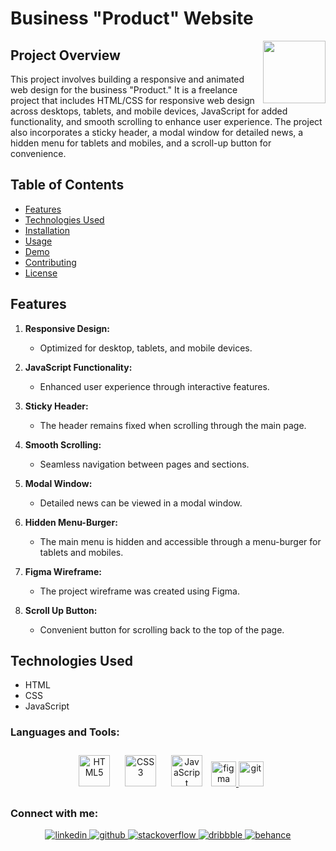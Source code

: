 # Business "Product" Website

<img align="right" src="https://media.giphy.com/media/du3J3cXyzhj75IOgvA/giphy.gif" width="100"/>

## Project Overview

This project involves building a responsive and animated web design for the business "Product." It is a freelance project that includes HTML/CSS for responsive web design across desktops, tablets, and mobile devices, JavaScript for added functionality, and smooth scrolling to enhance user experience. The project also incorporates a sticky header, a modal window for detailed news, a hidden menu for tablets and mobiles, and a scroll-up button for convenience.

## Table of Contents

- [Features](#features)
- [Technologies Used](#technologies-used)
- [Installation](#installation)
- [Usage](#usage)
- [Demo](#demo)
- [Contributing](#contributing)
- [License](#license)

## Features

1. **Responsive Design:**
   - Optimized for desktop, tablets, and mobile devices.

2. **JavaScript Functionality:**
   - Enhanced user experience through interactive features.

3. **Sticky Header:**
   - The header remains fixed when scrolling through the main page.

4. **Smooth Scrolling:**
   - Seamless navigation between pages and sections.

5. **Modal Window:**
   - Detailed news can be viewed in a modal window.

6. **Hidden Menu-Burger:**
   - The main menu is hidden and accessible through a menu-burger for tablets and mobiles.

7. **Figma Wireframe:**
   - The project wireframe was created using Figma.

8. **Scroll Up Button:**
   - Convenient button for scrolling back to the top of the page.

## Technologies Used

- HTML
- CSS
- JavaScript

### Languages and Tools:
<div align="center">  
 
<a href="https://en.wikipedia.org/wiki/HTML5" target="_blank"><img style="margin: 10px" src="https://profilinator.rishav.dev/skills-assets/html5-original-wordmark.svg" alt="HTML5" height="50" /></a>
<a href="https://www.w3schools.com/css/" target="_blank"><img style="margin: 10px" src="https://profilinator.rishav.dev/skills-assets/css3-original-wordmark.svg" alt="CSS3" height="50" /></a>
<a href="https://www.javascript.com/" target="_blank"><img style="margin: 10px" src="https://profilinator.rishav.dev/skills-assets/javascript-original.svg" alt="JavaScript" height="50" /></a>
<a href="https://www.figma.com/" target="_blank" rel="noreferrer"> <img src="https://www.vectorlogo.zone/logos/figma/figma-icon.svg" alt="figma" width="40" height="40"/> </a>
<a href="https://git-scm.com/" target="_blank" rel="noreferrer"> <img src="https://www.vectorlogo.zone/logos/git-scm/git-scm-icon.svg" alt="git" width="40" height="40"/> </a>
</div>

### Connect with me:  
<div align="center">
<a href="https://linkedin.com/in/alex-smagin29" target="_blank">
<img src=https://img.shields.io/badge/linkedin-%231E77B5.svg?&style=for-the-badge&logo=linkedin&logoColor=white alt=linkedin style="margin-bottom: 5px;" />
</a>
<a href="https://github.com/alexandrbig1" target="_blank">
<img src=https://img.shields.io/badge/github-%2324292e.svg?&style=for-the-badge&logo=github&logoColor=white alt=github style="margin-bottom: 5px;" />
</a>
  <a href="https://stackoverflow.com/users/22484161/alex-smagin" target="_blank">
<img src=https://img.shields.io/badge/stackoverflow-%23F28032.svg?&style=for-the-badge&logo=stackoverflow&logoColor=white alt=stackoverflow style="margin-bottom: 5px;" />
</a>
<a href="https://dribbble.com/Alexandrbig1" target="_blank">
<img src=https://img.shields.io/badge/dribbble-%23E45285.svg?&style=for-the-badge&logo=dribbble&logoColor=white alt=dribbble style="margin-bottom: 5px;" />
</a>
<a href="https://www.behance.net/a1126" target="_blank">
<img src=https://img.shields.io/badge/behance-%23191919.svg?&style=for-the-badge&logo=behance&logoColor=white alt=behance style="margin-bottom: 5px;" />
</a>  
</div>
